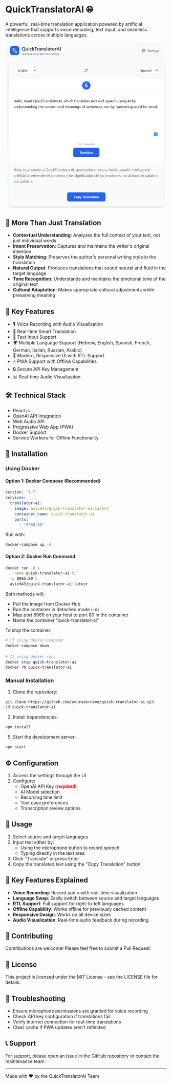 # QuickTranslatorAI 🌐

A powerful, real-time translation application powered by artificial intelligence that supports voice recording, text input, and seamless translations across multiple languages.

![QuickTranslatorAI Interface](public/app.png)

## 🤖 More Than Just Translation

- **Contextual Understanding**: Analyzes the full context of your text, not just individual words
- **Intent Preservation**: Captures and maintains the writer's original intention
- **Style Matching**: Preserves the author's personal writing style in the translation
- **Natural Output**: Produces translations that sound natural and fluid in the target language
- **Tone Recognition**: Understands and maintains the emotional tone of the original text
- **Cultural Adaptation**: Makes appropriate cultural adjustments while preserving meaning

## 🌟 Key Features

- 🎙️ Voice Recording with Audio Visualization
- 🔄 Real-time Smart Translation
- 📝 Text Input Support
- 🌍 Multiple Language Support (Hebrew, English, Spanish, French, German, Italian, Russian, Arabic)
- 🎨 Modern, Responsive UI with RTL Support
- ⚡ PWA Support with Offline Capabilities
- 🔒 Secure API Key Management
- 📊 Real-time Audio Visualization

## 🛠️ Technical Stack

- React.js
- OpenAI API Integration
- Web Audio API
- Progressive Web App (PWA)
- Docker Support
- Service Workers for Offline Functionality

## 🚀 Installation

### Using Docker

#### Option 1: Docker Compose (Recommended)
```yaml
version: '3.7'
services:
  translator-ai:
    image: aviv943/quick-translator-ai:latest
    container_name: quick-translator-ai
    ports:
      - "8965:80"
```

Run with:
```bash
docker-compose up -d
```

#### Option 2: Docker Run Command
```bash
docker run -d \
  --name quick-translator-ai \
  -p 8965:80 \
  aviv943/quick-translator-ai:latest
```

Both methods will:
- Pull the image from Docker Hub
- Run the container in detached mode (-d)
- Map port 8965 on your host to port 80 in the container
- Name the container "quick-translator-ai"

To stop the container:
```bash
# If using docker-compose:
docker-compose down

# If using docker run:
docker stop quick-translator-ai
docker rm quick-translator-ai
```

### Manual Installation

1. Clone the repository:
```bash
git clone https://github.com/yourusername/quick-translator-ai.git
cd quick-translator-ai
```

2. Install dependencies:
```bash
npm install
```

5. Start the development server:
```bash
npm start
```

## ⚙️ Configuration

1. Access the settings through the UI
2. Configure:
    - OpenAI API Key (<span style="color:red">**required**</span>)
    - AI Model selection
    - Recording time limit
    - Text case preferences
    - Transcription review options

## 🎯 Usage

1. Select source and target languages
2. Input text either by:
    - Using the microphone button to record speech
    - Typing directly in the text area
3. Click "Translate" or press Enter
4. Copy the translated text using the "Copy Translation" button

## 🔑 Key Features Explained

- **Voice Recording**: Record audio with real-time visualization
- **Language Swap**: Easily switch between source and target languages
- **RTL Support**: Full support for right-to-left languages
- **Offline Capability**: Works offline for previously cached content
- **Responsive Design**: Works on all device sizes
- **Audio Visualization**: Real-time audio feedback during recording

## 🤝 Contributing

Contributions are welcome! Please feel free to submit a Pull Request.

## 📄 License

This project is licensed under the MIT License - see the LICENSE file for details.

## 🔧 Troubleshooting

- Ensure microphone permissions are granted for voice recording
- Check API key configuration if translations fail
- Verify internet connection for real-time translations
- Clear cache if PWA updates aren't reflected

## 📞 Support

For support, please open an issue in the GitHub repository or contact the maintenance team.

---

Made with ❤️ by the QuickTranslatorAI Team
